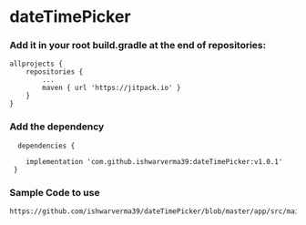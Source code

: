 # dateTimePicker

### Add it in your root build.gradle at the end of repositories:

	allprojects {
		repositories {
			...
			maven { url 'https://jitpack.io' }
		}
	}
  
### Add the dependency
  
      dependencies {
	        
		implementation 'com.github.ishwarverma39:dateTimePicker:v1.0.1'
     }

### Sample Code to use 
	https://github.com/ishwarverma39/dateTimePicker/blob/master/app/src/main/java/com/livtech/MainActivity.java

